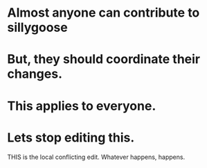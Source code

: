 # Almost anyone can contribute to sillygoose
# But, they should coordinate their changes.
# This applies to everyone.
# Lets stop editing this.

THIS is the local conflicting edit.
Whatever happens, happens.

